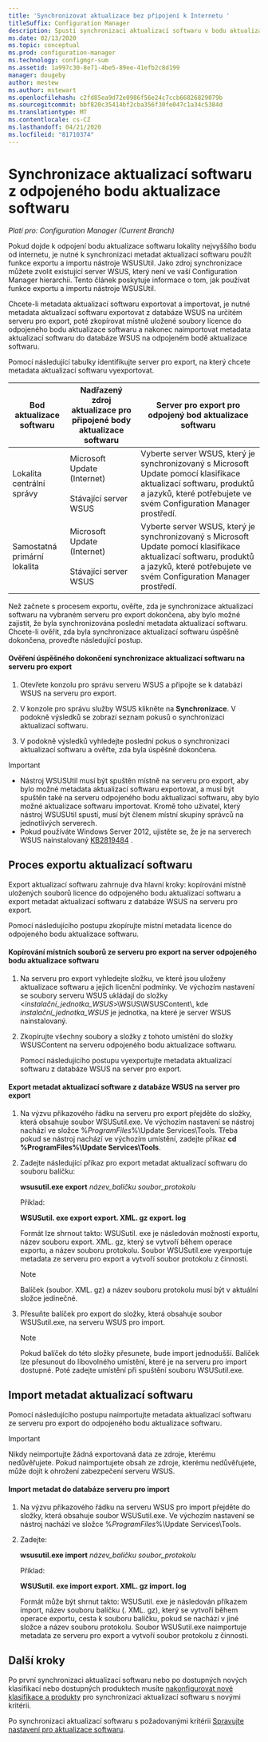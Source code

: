 ```yaml
---
title: 'Synchronizovat aktualizace bez připojení k Internetu '
titleSuffix: Configuration Manager
description: Spustí synchronizaci aktualizací softwaru v bodu aktualizace softwaru nejvyšší úrovně, který je odpojený od Internetu.
ms.date: 02/13/2020
ms.topic: conceptual
ms.prod: configuration-manager
ms.technology: configmgr-sum
ms.assetid: 1a997c30-8e71-4be5-89ee-41efb2c8d199
manager: dougeby
author: mestew
ms.author: mstewart
ms.openlocfilehash: c2fd85ea9d72e0986f56e24c7ccb66826829079b
ms.sourcegitcommit: bbf820c35414bf2cba356f30fe047c1a34c5384d
ms.translationtype: MT
ms.contentlocale: cs-CZ
ms.lasthandoff: 04/21/2020
ms.locfileid: "81710374"
---
```

# <a name="synchronize-software-updates-from-a-disconnected-software-update-point"></a>Synchronizace aktualizací softwaru z odpojeného bodu aktualizace softwaru  

*Platí pro: Configuration Manager (Current Branch)*

 Pokud dojde k odpojení bodu aktualizace softwaru lokality nejvyššího bodu od internetu, je nutné k synchronizaci metadat aktualizací softwaru použít funkce exportu a importu nástroje WSUSUtil. Jako zdroj synchronizace můžete zvolit existující server WSUS, který není ve vaší Configuration Manager hierarchii. Tento článek poskytuje informace o tom, jak používat funkce exportu a importu nástroje WSUSUtil.  

 Chcete-li metadata aktualizací softwaru exportovat a importovat, je nutné metadata aktualizací softwaru exportovat z databáze WSUS na určitém serveru pro export, poté zkopírovat místně uložené soubory licence do odpojeného bodu aktualizace softwaru a nakonec naimportovat metadata aktualizací softwaru do databáze WSUS na odpojeném bodě aktualizace softwaru.  

 Pomocí následující tabulky identifikujte server pro export, na který chcete metadata aktualizací softwaru vyexportovat.  

|Bod aktualizace softwaru|Nadřazený zdroj aktualizace pro připojené body aktualizace softwaru|Server pro export pro odpojený bod aktualizace softwaru|  
|---------------------------|-----------------------------------------------------------------|------------------------------------------------------------|  
|Lokalita centrální správy|Microsoft Update (Internet)<br /><br /> Stávající server WSUS|Vyberte server WSUS, který je synchronizovaný s Microsoft Update pomocí klasifikace aktualizací softwaru, produktů a jazyků, které potřebujete ve svém Configuration Manager prostředí.|  
|Samostatná primární lokalita|Microsoft Update (Internet)<br /><br /> Stávající server WSUS|Vyberte server WSUS, který je synchronizovaný s Microsoft Update pomocí klasifikace aktualizací softwaru, produktů a jazyků, které potřebujete ve svém Configuration Manager prostředí.|  

 Než začnete s procesem exportu, ověřte, zda je synchronizace aktualizací softwaru na vybraném serveru pro export dokončena, aby bylo možné zajistit, že byla synchronizována poslední metadata aktualizací softwaru. Chcete-li ověřit, zda byla synchronizace aktualizací softwaru úspěšně dokončena, proveďte následující postup.  

#### <a name="to-verify-that-software-updates-synchronization-has-completed-successfully-on-the-export-server"></a>Ověření úspěšného dokončení synchronizace aktualizací softwaru na serveru pro export  

1.  Otevřete konzolu pro správu serveru WSUS a připojte se k databázi WSUS na serveru pro export.  

2.  V konzole pro správu služby WSUS klikněte na **Synchronizace**. V podokně výsledků se zobrazí seznam pokusů o synchronizaci aktualizací softwaru.  

3.  V podokně výsledků vyhledejte poslední pokus o synchronizaci aktualizací softwaru a ověřte, zda byla úspěšně dokončena.  

> [!IMPORTANT]  
> - Nástroj WSUSUtil musí být spuštěn místně na serveru pro export, aby bylo možné metadata aktualizací softwaru exportovat, a musí být spuštěn také na serveru odpojeného bodu aktualizací softwaru, aby bylo možné aktualizace softwaru importovat. Kromě toho uživatel, který nástroj WSUSUtil spustí, musí být členem místní skupiny správců na jednotlivých serverech.  
> - Pokud používáte Windows Server 2012, ujistěte se, že je na serverech WSUS nainstalovaný [KB2819484](https://support.microsoft.com/help/2819484/cab-file-that-is-exported-by-using-the-wsusutil-exe-command-is-display) .

## <a name="export-process-for-software-updates"></a>Proces exportu aktualizací softwaru  
 Export aktualizací softwaru zahrnuje dva hlavní kroky: kopírování místně uložených souborů licence do odpojeného bodu aktualizací softwaru a export metadat aktualizací softwaru z databáze WSUS na serveru pro export.  

 Pomocí následujícího postupu zkopírujte místní metadata licence do odpojeného bodu aktualizace softwaru.  

#### <a name="to-copy-local-files-from-the-export-server-to-the-disconnected-software-update-point-server"></a>Kopírování místních souborů ze serveru pro export na server odpojeného bodu aktualizace softwaru  

1. Na serveru pro export vyhledejte složku, ve které jsou uloženy aktualizace softwaru a jejich licenční podmínky. Ve výchozím nastavení se soubory serveru WSUS ukládají do složky <*instalační_jednotka_WSUS*>\WSUS\WSUSContent\\, kde *instalační_jednotka_WSUS* je jednotka, na které je server WSUS nainstalovaný.  

2. Zkopírujte všechny soubory a složky z tohoto umístění do složky WSUSContent na serveru odpojeného bodu aktualizace softwaru.  

   Pomocí následujícího postupu vyexportujte metadata aktualizací softwaru z databáze WSUS na server pro export.  

#### <a name="to-export-software-updates-metadata-from-the-wsus-database-on-the-export-server"></a>Export metadat aktualizací software z databáze WSUS na server pro export  

1.  Na výzvu příkazového řádku na serveru pro export přejděte do složky, která obsahuje soubor WSUSutil.exe. Ve výchozím nastavení se nástroj nachází ve složce %*ProgramFiles*%\Update Services\Tools. Třeba pokud se nástroj nachází ve výchozím umístění, zadejte příkaz **cd %ProgramFiles%\Update Services\Tools**.  

2.  Zadejte následující příkaz pro export metadat aktualizací softwaru do souboru balíčku:  

     **wsusutil.exe export**  *název_balíčku*  *soubor_protokolu*  
 
     Příklad:  

     **WSUSutil. exe export export. XML. gz export. log**  

     Formát lze shrnout takto: WSUSutil. exe je následován možností exportu, název souboru export. XML. gz, který se vytvoří během operace exportu, a název souboru protokolu. Soubor WSUSutil.exe vyexportuje metadata ze serveru pro export a vytvoří soubor protokolu z činnosti.  

    > [!NOTE]  
    >  Balíček (soubor. XML. gz) a název souboru protokolu musí být v aktuální složce jedinečné.  

3.  Přesuňte balíček pro export do složky, která obsahuje soubor WSUSutil.exe, na serveru WSUS pro import.  

    > [!NOTE]  
    >  Pokud balíček do této složky přesunete, bude import jednodušší. Balíček lze přesunout do libovolného umístění, které je na serveru pro import dostupné. Poté zadejte umístění při spuštění souboru WSUSutil.exe.  

## <a name="import-software-updates-metadata"></a>Import metadat aktualizací softwaru  
 Pomocí následujícího postupu naimportujte metadata aktualizací softwaru ze serveru pro export do odpojeného bodu aktualizace softwaru.  

> [!IMPORTANT]  
>  Nikdy neimportujte žádná exportovaná data ze zdroje, kterému nedůvěřujete. Pokud naimportujete obsah ze zdroje, kterému nedůvěřujete, může dojít k ohrožení zabezpečení serveru WSUS.  

#### <a name="to-import-metadata-to-the-database-of-the-import-server"></a>Import metadat do databáze serveru pro import  

1.  Na výzvu příkazového řádku na serveru WSUS pro import přejděte do složky, která obsahuje soubor WSUSutil.exe. Ve výchozím nastavení se nástroj nachází ve složce %*ProgramFiles*%\Update Services\Tools.  

2.  Zadejte:  

     **wsusutil.exe import**  *název_balíčku*  *soubor_protokolu*  

     Příklad:  

     **WSUSutil. exe import export. XML. gz import. log**  

     Formát může být shrnut takto: WSUSutil. exe je následován příkazem import, název souboru balíčku (. XML. gz), který se vytvoří během operace exportu, cesta k souboru balíčku, pokud se nachází v jiné složce a název souboru protokolu. Soubor WSUSutil.exe naimportuje metadata ze serveru pro export a vytvoří soubor protokolu z činnosti.  

## <a name="next-steps"></a>Další kroky
Po první synchronizaci aktualizací softwaru nebo po dostupných nových klasifikací nebo dostupných produktech musíte [nakonfigurovat nové klasifikace a produkty](configure-classifications-and-products.md) pro synchronizaci aktualizací softwaru s novými kritérii.

Po synchronizaci aktualizací softwaru s požadovanými kritérii [Spravujte nastavení pro aktualizace softwaru](manage-settings-for-software-updates.md).   
